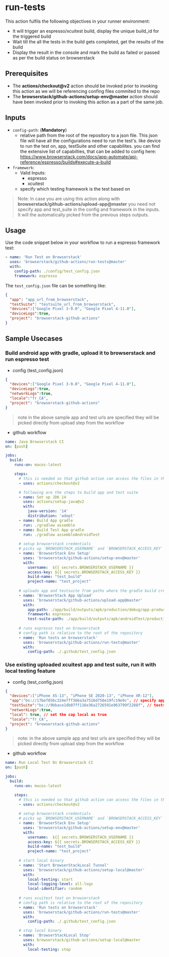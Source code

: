 # run-tests
This action fulfils the following objectives in your runner environment:
* It will trigger an espresso/xcuitest build, display the unique build_id for the triggered build
* Wait till the all the tests in the build gets completed, get the results of the build
* Display the result in the console and mark the build as failed or passed as per the build status on browserstack

## Prerequisites
* The **actions/checkout@v2** action should be invoked prior to invoking this action as we will be referencing confing files commited to the repo 
* The **browserstack/github-actions/setup-env@master** action should have been invoked prior to invoking this action as a part of the same job.

## Inputs
* `config-path`: (**Mandatory**)
  * relative path from the root of the repository to a json file. This json file will have all the configurations need to run the test's. like device to run the test on, app, testSuite and other capabilites. you can find the extensive list of capabilties, that can be added to config here: https://www.browserstack.com/docs/app-automate/api-reference/espresso/builds#execute-a-build
* `framework`:
  * Valid Inputs:
    * espresso
    * xcuitest
  * specify which testing framework is the test based on

> Note: In case you are using this action along with **browserstack/github-actions/upload-app@master** you need not specify app and test_suite in the config and framework in the inputs. It will the automatically picked from the previous steps outputs.  
   

## Usage
Use the code snippet below in your workflow to run a espresso framework test:
```yaml
- name: 'Run Test on Browserstack'
  uses: 'browserstack/github-actions/run-tests@master'
  with:
    config-path: ./config/test_config.json
    framework: espresso
```
The `test_config.json` file can be something like:
```json
{
  "app": "app_url_from_browserstack",
  "testSuite": "testsuite_url_from_browserstack",
  "devices":["Google Pixel 3-9.0", "Google Pixel 4-11.0"],
  "deviceLogs":true,
  "project": "browserstack-github-actions"
}
```


## Sample Usecases
### Build android app with gradle, upload it to browserstack and run espresso test
  * config (test_config.json)
  ```json
  {
    "devices":["Google Pixel 3-9.0", "Google Pixel 4-11.0"],
    "deviceLogs":true,
    "networkLogs":true, 
    "locale":"fr_CA",
    "project": "browserstack-github-actions"
  }
  ```
  > note in the above sample app and test urls are specified they will be picked directly from upload step from the workflow
  * github workflow
  ```yml
  name: Java Browserstack CI
  on: [push]

  jobs:
    build:
      runs-on: macos-latest

      steps:
        # this is needed so that github action can access the files in the repo like config, app etc 
        - uses: actions/checkout@v2

        # following are the steps to build app and test suite
        - name: Set up JDK 14
          uses: actions/setup-java@v2
          with:
            java-version: '14'
            distribution: 'adopt'
        - name: Build App gradle
          run: ./gradlew assemble
        - name: Build Test App gradle
          run: ./gradlew assembleAndroidTest
        
        # setup browserstack credentials
        # picks up `BROWSERSTACK_USERNAME` and `BROWSERSTACK_ACCESS_KEY` from secrets 
        - name: 'BrowserStack Env Setup'
          uses: 'browserstack/github-actions/setup-env@master'
          with:
            username:  ${{ secrets.BROWSERSTACK_USERNAME }}
            access-key: ${{ secrets.BROWSERSTACK_ACCESS_KEY }}
            build-name: "test_build"
            project-name: "test_project"
        
        # uploads app and testsuite from paths where the gradle build created the output apks 
        - name: 'BrowserStack App Upload'
          uses: 'browserstack/github-actions/upload-app@master'
          with:
            app-path: ./app/build/outputs/apk/production/debug/app-production-debug.apk
            framework: espresso
            test-suite-path: ./app/build/outputs/apk/androidTest/production/debug/app-production-debug-androidTest.apk
        
        # runs espresso test on browserstack
        # config path is relative to the root of the repository
        - name: 'Run tests on browserstack'
          uses: 'browserstack/github-actions/run-tests@master'
          with:
            config-path: ./.github/test_config.json
  ```

### Use existing uploaded xcuitest app and test suite, run it with local testing feature
  * config (test_config.json)
  ```json
  {
    "devices":["iPhone XS-13", "iPhone SE 2020-13", "iPhone XR-12"],
    "app":"bs://17bef856c324efff366a3a7516d758e19fc19e9c", // specify app to run test on
    "testSuite":"bs://9bbace1db07ff116e36a2726591e963799f2288f", // testsuite url of the tests
    "networkLogs":true,
    "local": true, // set the cap local as true
    "locale":"fr_CA",
    "project": "browserstack-github-actions"
  }
  ```
  > note: in the above sample app and test urls are specified they will be picked directly from upload step from the workflow
  * github workflow
  ```yml
  name: Run Local Test On Browserstack CI
  on: [push]

  jobs:
    build:
      runs-on: macos-latest

      steps:
        # this is needed so that github action can access the files in the repo like config, app etc 
        - uses: actions/checkout@v2
        
        # setup browserstack credentials
        # picks up `BROWSERSTACK_USERNAME` and `BROWSERSTACK_ACCESS_KEY` from secrets 
        - name: 'BrowserStack Env Setup'
          uses: 'browserstack/github-actions/setup-env@master'
          with:
            username:  ${{ secrets.BROWSERSTACK_USERNAME }}
            access-key: ${{ secrets.BROWSERSTACK_ACCESS_KEY }}
            build-name: "test_build"
            project-name: "test_project"
        
        # start local binary
        - name: 'Start BrowserStackLocal Tunnel'
          uses: 'browserstack/github-actions/setup-local@master'
          with:
            local-testing: start
            local-logging-level: all-logs
            local-identifier: random
        
        # runs xcuitest test on browserstack
        # config path is relative to the root of the repository
        - name: 'Run tests on browserstack'
          uses: 'browserstack/github-actions/run-tests@master'
          with:
            config-path: ./.github/test_config.json

        # stop local binary
        - name: 'BrowserStackLocal Stop' 
          uses: browserstack/github-actions/setup-local@master
          with:
            local-testing: stop
  ```
